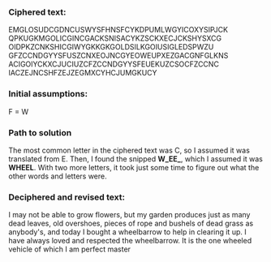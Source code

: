 ### Ciphered text:
EMGLOSUDCGDNCUSWYSFHNSFCYKDPUMLWGYICOXYSIPJCK
QPKUGKMGOLICGINCGACKSNISACYKZSCKXECJCKSHYSXCG
OIDPKZCNKSHICGIWYGKKGKGOLDSILKGOIUSIGLEDSPWZU
GFZCCNDGYYSFUSZCNXEOJNCGYEOWEUPXEZGACGNFGLKNS
ACIGOIYCKXCJUCIUZCFZCCNDGYYSFEUEKUZCSOCFZCCNC
IACZEJNCSHFZEJZEGMXCYHCJUMGKUCY

### Initial assumptions:
F = W

### Path to solution
The most common letter in the ciphered text was C, so I assumed it was
translated from E. Then, I found the snipped **W_EE_**, which I assumed it was
**WHEEL**. With two more letters, it took just some time to figure out what
the other words and letters were.

### Deciphered and revised text:
I may not be able to grow flowers, but my garden produces just as many dead
leaves, old overshoes, pieces of rope and bushels of dead grass as anybody's,
and today I bought a wheelbarrow to help in clearing it up. I have always
loved and respected the wheelbarrow. It is the one wheeled vehicle of which
I am perfect master

